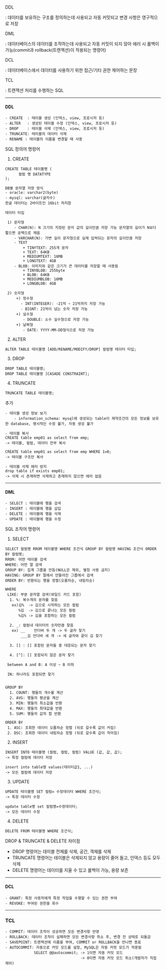 DDL

: 데이터를 보유하는 구조를 정의하는데 사용되고 자동 커밋되고 변경 사항은 영구적으로 저장

DML

: 데이터베이스의 데이터를 조작하는데 사용되고 자동 커밋이 되지 않아 에러 시 롤백이 가능(commit과 rollback(트랜젝션)이 적용되는 명령어)


DCL

: 데이터베이스에서 데이터를 사용하기 위한 접근/기타 권한 제어하는 문장

TCL

: 트랜잭션 처리를 수행하는 SQL

----

#### DDL

    - CREATE  : 테이블 생성 (인덱스, view, 프로시저 등)
    - ALTER   : 생성된 테이블 수정 (인덱스, view, 프로시저 등)
    - DROP    : 테이블 삭제 (인덱스, view, 프로시저 등) 
    - TRUNCATE: 테이블의 데이터 삭제
    - RENAME : 테이블의 이름을 변경할 때 사용
    

SQL 정의어 명령어

   1. CREATE
   
    CREATE TABLE 테이블명 (
          컬럼 명 DATATYPE
    );  

    DB별 문자열 저장 방식
    - oracle: varchar2(byte)
    - mysql: varchar(글자수)
    한글 데이터는 2바이트인 16bit 차지함

    테이터 타입 

     1) 문자형
        - CHAR(N): N 크기의 지정된 문자 값의 길이만큼 저장 가능 문자열의 길이가 N보다 짧으면 공백으로 채움
        - VARCHAR(N): 가변 길이 문자형으로 실제 입력되는 문자의 길이만큼 저장
        - TEXT
            + TINYTEXT: 255개 문자
            + TEXT: 64KB
            + MEDIUMTEXT: 16MB
            + LONGTEXT: 4GB
        - BLOB: 이미지와 같은 크기가 큰 데이터를 저장할 때 사용됨
            + TINYBLOB: 255byte
            + BLOB: 64KB
            + MEDIUMBLOB: 16MB
            + LONGBLOB: 4GB
      
     2) 숫자형
         +) 정수형
           - INT(INTEGER): -21억 ~ 21억까지 저장 가능
           - BIGNT: 21억이 넘는 숫자 저장 가능 
         +) 실수형
            - DOUBLE: 소수 실수형으로 저장 가능
         +) 날짜형 
            - DATE: YYYY-MM-DD형식으로 저장 가능 

   2. ALTER

    ALTER TABLE 테이블명 [ADD/RENAME/MODIFY/DROP] 컬럼명 테이터 타입;
      
   3. DROP

    DROP TABLE 테이블명;
    DROP TABLE 테이블명 [CASADE CONSTRAINT];
      
   4. TRUNCATE

    TRUNCATE TABLE 테이블명;


  추가
   
    - 테이블 생성 정보 보기
        - information_schema: mysql에 생성되는 table이 제약조건의 모든 정보를 보유한 database, 명시적인 수정 불가, 자동 생성 불가

    - 테이블 복사
    CREATE table emp01 as select from emp;
    -> 테이블, 컬럼, 데이터 전부 복사

    CREATE table emp01 as select from emp WHERE 1=0;
    -> 테이블 구조만 복사

    - 테이블 삭제 에러 방지
    drop table if exists emp01;
    -> 삭제 시 존재하면 삭제하고 존재하지 않으면 에러 없음  

-----

#### DML

    - SELECT : 테이블에 행을 검색
    - INSERT : 테이블에 행을 삽입 
    - DELETE : 테이블에 행을 삭제 
    - UPDATE : 테이블에 행을 수정


SQL 조작어 명령어

  1. SELECT 

    SELECT 컬럼명 RROM 테이블명 WHERE 조건식 GROUP BY 컬럼명 HAVING 조건식 ORDER BY 컬럼명;
    RROM: 어떤 테이블 검색
    WHERE: 어떤 열 검색
    GROUP BY: 집계 그룹을 만듬(NULL은 제외, 별칭 사용 금지)
    HAVING: GROUP BY 절에서 만들어진 그룹에서 검색
    ORDER BY: 반환되는 행을 정렬(오름차순, 내림차순)

    WHERE
     LIKE: 부분 문자열 검색(와일드 카드 포함)
      1. %: 복수개의 문자를 찾음 
       ex)김%  -> 김으로 시작하는 모든 컬럼
          %김  -> 김으로 끝나는 모든 컬럼 
          %김% -> 김을 포함하는 모든 컬럼 
     
      2. _: 컬럼내 데이터의 숫자만큼 찾음
       ex) __    언더바 두 개 -> 두 글자 찾기
           ___김 언더바 세 개 -> 세 글자와 끝이 김 찾기
          
      3. [] : [] 포함된 문자들 중 대응되는 문자 찾기

      4. [^]: [] 포함되지 않은 문자 찾기

     between A and B: A 이상 ~ B 이하
     
     IN: 하나라도 포함되면 찾기


    GROUP BY
      1. COUNT: 행들의 개수를 계산
      2. AVG: 행들의 평균을 계산
      3. MIN: 행들의 최소값을 반환
      4. MAX: 행들의 최대값을 반환
      5. SUM: 행들의 값의 합 반환

    ORDER BY
     1. ASC: 조회한 데이터 오름차순 정렬 (뒤로 갈수록 값이 커짐)
     2. DSC: 조회한 데이터 내림차순 정렬 (뒤로 갈수록 값이 작아짐)
     

  2. INSERT

    INSERT INTO 테이블명 (컬럼, 컬럼, 컬럼) VALUE (값, 값, 값);
    -> 특정 컬럼에 데이터 저장

    insert into table명 values(데이터값1, ...)
    -> 모든 컬럼에 데이터 저장


  3. UPDATE

    UPDATE 테이블명 SET 컬럼= 수정데이터 WHERE 조건식;
    -> 특정 데이터 수정

    update table명 set 칼럼명=수정데이터;
    -> 모든 데이터 수정 

  4. DELETE

    DELETE FROM 테이블명 WHERE 조건식; 


DROP & TRUNCATE & DELETE 차이점

+ DROP 명령어는 데이블 전체를 삭제, 공간, 객체를 삭제
+ TRUNCATE 명령어는 테이블은 삭제되지 않고 용량이 줄어 들고, 인덱스 등도 모두 삭제
+ DELETE 명령어는 데이터를 지울 수 있고 롤백이 가능, 용량 보존

----


#### DCL

    - GRANT: 특정 사용자에게 특정 작업을 수행할 수 있는 권한 부여
    - REVOKE: 부여된 권한을 회수


----

### TCL

    - COMMIT: 데이터 조작이 성공하면 모든 변경사항 반영
    - ROLLBACK: 데이터 조작이 실패하면 모든 변경사항 취소 후, 변경 전 상태로 되돌감 
    - SAVEPOINT: 트랜잭션에 이름을 부여, COMMIT or ROLLBACK을 만나면 종료 
    - AUTOCOMMIT: 자동으로 커밋 모드를 설정, MySQL은 자동 커멋 모드가 적용됨 
                 SELECT @@autocommit; -> 1이면 자동 커밋 모드 
                                      -> 0이면 자동 커밋 모드 취소(개발자가 직접 제어)  












      

